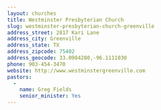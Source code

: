 ```yaml
---
layout: churches
title: Westminster Presbyterian Church
slug: westminster-presbyterian-church-greenville
address_street: 2817 Kari Lane
address_city: Greenville
address_state: TX
address_zipcode: 75402
address_geocode: 33.0984280,-96.1111030
phone: 903-454-3470
website: http://www.westminstergreenville.com
pastors: 
  - 
    name: Greg Fields
    senior_minister: Yes
---
```



